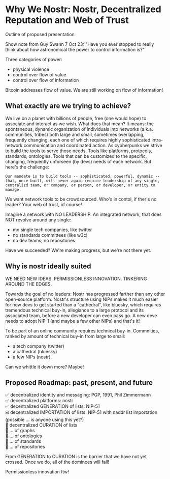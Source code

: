 Why We Nostr: Nostr, Decentralized Reputation and Web of Trust
=====

Outline of proposed presentation

Show note from Guy Swann 7 Oct 23: "Have you ever stopped to really think about how astronomical the power to control information is?"

Three categories of power:
- physical violence
- control over flow of value
- control over flow of information

Bitcoin addresses flow of value. We are still working on flow of information!

## What exactly are we trying to achieve?

We live on a planet with billions of people, free (one would hope) to associate and interact as we wish. What does that mean? It means: the spontaneous, dynamic organization of individuals into networks (a.k.a. communities, tribes) both large and small, sometimes overlapping, frequently changing, each one of which requires highly sophisticated intra-network communication and coordinated action. As cypherpunks we strive to build the tools to serve those needs. Tools like platforms, protocols, standards, ontologies. Tools that can be customized to the specific, changing, frequently unforseen (by devs) needs of each network. But here's the challenge: 

``
Our mandate is to build tools -- sophisticated, powerful, dynamic -- that, once built, will never again require leadership of any single, centralizd team, or company, or person, or developer, or entity to manage. 
``

We want network tools to be crowdsourced. Who's in contol, if ther's no leader? Your web of trust, of course!

Imagine a network with NO LEADERSHIP. An integrated network, that does NOT revolve around any single:
- mo single tech companies, like twitter
- no standards committees (like w3c)
- no dev teams; no repositories

Have we succeeded? We're making progress, but we're not there yet.

## Why is nostr ideally suited

WE NEED NEW IDEAS. PERMISSIONLESS INNOVATION. TINKERING AROUND THE EDGES.

Towards the goal of no leaders: Nostr has progressed farther than any other open-source platform. Nostr's structure using NIPs makes it much easier for new devs to get started than a "cathedral", like bluesky, which requires tremendous technical buy-in, allegiance to a large protocol and its associated team, before a new developer can even pass go. A new deve needs to adopt NIP-1 (and maybe a few other NIPs) and that's it!

To be part of an online community requires technical buy-in. Commnities, ranked by amount of technical buy-in from large to small:
- a tech company (twitter)
- a cathedral (bluesky)
- a few NIPs (nostr).

Can we whittle it down more? Maybe!

## Proposed Roadmap: past, present, and future

✅ decentralized identity and messaging: PGP, 1991, Phil Zimmermann<br/>
✅ decentralized platforms: nostr<br/>
✅ decentralized GENERATION of lists: NIP-51<br/>
☑️ decentralized IMPORTATION of lists: NIP-51 with naddr list importation (possible ... is anyone using this yet?)<br/>
🔲 decentralized CURATION of lists<br/>
🔲 ... of graphs<br/>
🔲 ... of ontologies<br/>
🔲 ... of standards<br/>
🔲 ... of repositories<br/>

From GENERATION to CURATION is the barrier that we have not yet crossed. Once we do, all of the dominoes will fall!

Permissionless innovation ftw!
